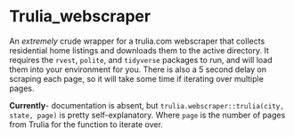 # Trulia_webscraper
An _extremely_ crude wrapper for a trulia.com webscraper that collects residential home listings and downloads them to the active directory. 
It requires the `rvest`, `polite`, and `tidyverse` packages to run, and will load them into your environment for you. There is also a 5 second delay on scraping each page, so it will take some time if iterating over multiple pages.

**Currently**- documentation is absent, but `trulia.webscraper::trulia(city, state, page)` is pretty self-explanatory. 
Where `page` is the number of pages from Trulia for the function to iterate over.
